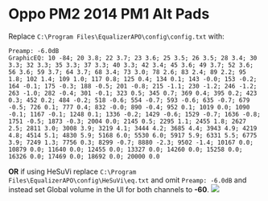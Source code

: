 # Oppo PM2 2014 PM1 Alt Pads
Replace `C:\Program Files\EqualizerAPO\config\config.txt` with:
```
Preamp: -6.0dB
GraphicEQ: 10 -84; 20 3.8; 22 3.7; 23 3.6; 25 3.5; 26 3.5; 28 3.4; 30 3.3; 32 3.3; 35 3.3; 37 3.3; 40 3.3; 42 3.4; 45 3.6; 49 3.7; 52 3.6; 56 3.6; 59 3.7; 64 3.7; 68 3.4; 73 3.0; 78 2.6; 83 2.4; 89 2.2; 95 1.8; 102 1.4; 109 1.0; 117 0.8; 125 0.4; 134 0.1; 143 -0.0; 153 -0.2; 164 -0.1; 175 -0.3; 188 -0.5; 201 -0.8; 215 -1.1; 230 -1.2; 246 -1.2; 263 -1.0; 282 -0.4; 301 -0.1; 323 0.5; 345 0.7; 369 0.4; 395 0.2; 423 0.3; 452 0.2; 484 -0.2; 518 -0.6; 554 -0.7; 593 -0.6; 635 -0.7; 679 -0.5; 726 0.1; 777 0.4; 832 -0.0; 890 -0.4; 952 0.1; 1019 0.0; 1090 -0.1; 1167 -0.1; 1248 0.1; 1336 -0.2; 1429 -0.6; 1529 -0.7; 1636 -0.8; 1751 -0.5; 1873 -0.3; 2004 0.0; 2145 0.5; 2295 1.1; 2455 1.8; 2627 2.5; 2811 3.0; 3008 3.9; 3219 4.1; 3444 4.2; 3685 4.4; 3943 4.9; 4219 4.8; 4514 5.1; 4830 5.9; 5168 6.0; 5530 6.0; 5917 5.9; 6331 5.5; 6775 3.9; 7249 1.3; 7756 0.3; 8299 -0.7; 8880 -2.3; 9502 -1.4; 10167 0.0; 10879 0.0; 11640 0.0; 12455 0.0; 13327 0.0; 14260 0.0; 15258 0.0; 16326 0.0; 17469 0.0; 18692 0.0; 20000 0.0
```
**OR** if using HeSuVi replace `C:\Program Files\EqualizerAPO\config\HeSuVi\eq.txt` and omit `Preamp: -6.0dB` and instead set Global volume in the UI for both channels to **-60**.
![](https://raw.githubusercontent.com/jaakkopasanen/AutoEq/master/results/SBAF-Serious/innerfidelity/onear/Oppo%20PM2%202014%20PM1%20Alt%20Pads/Oppo%20PM2%202014%20PM1%20Alt%20Pads.png)